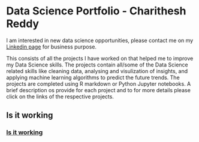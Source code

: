# Data Science Portfolio - Charithesh Reddy

I am interested in new data science opportunities, please contact me on my <a href="https://linkedin.com/in/charithesh-reddy/">Linkedin page</a> for business purpose.

This consists of all the projects I have worked on that helped me to improve my Data Science skills. The projects contain all/some of the Data Science related skills like cleaning data, analysing and visulization of insights, and applying machine learning algorithms to predict the future trends. The projects are completed using R markdown or Python Jupyter notebooks. A brief description os provide for each project and to for more details please click on the links of the respective projects.

## Is it working

<a href="https://linkedin.com/in/charithesh-reddy/"><h3> Is it working </h3> </a>
